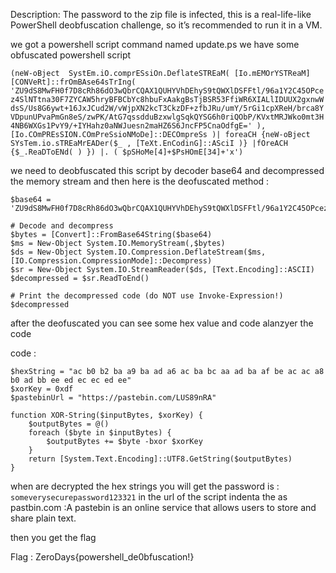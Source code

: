 Description: The password to the zip file is infected, this is a real-life-like PowerShell deobfuscation challenge, so it’s recommended to run it in a VM.


we got a powershell script command named update.ps  we have some obfuscated powershell script 

```(neW-oBject  SystEm.iO.comprESsiOn.DeflateSTREaM( [Io.mEMOrYSTReaM] [CONVeRt]::frOmBAse64sTrIng( 'ZU9dS8MwFH0f7D8cRh86dO3wQbrCQAX1QUHYVhDEhyS9tQWXlDSFFtl/96a1Y2C45OPcez4SlNTtna30F7ZYCAW5hryBFBCbYc8hbuFxAakgBsTjBSR53FfiWR6XIALlIDUUX2gxnwWdsS/Us8G6ywt+16JxJCud2W/vWjpXN2kcT3CkzDF+zfbJRu/umY/5rGi1cpXReH/brca8YVDpunUPvaPmGn8eS/zwPK/AtG7qssdduBzxwlgSqkQYSG6h0riQObP/KVxtMRJWko0mt3H4NB6WXGs1PvY9/+IYHahz0aNWJuesn2maHZ6S6JncFP5CnaOdfgE=' ),[Io.COmPREsSION.COmPreSsioNMoDe]::DECOmpreSs )| foreaCH {neW-oBject  SYsTem.io.sTREaMrEADer($_ , [TeXt.EnCodinG]::ASciI )} |fOreACH {$_.ReaDToENd( ) }) |. ( $pSHoMe[4]+$PsHOmE[34]+'x')```

we need to deobfuscated this script  by decoder base64 and decompressed the memory stream and then here is the deofuscated method  : 
```# Save the base64 string to a variable
$base64 = 'ZU9dS8MwFH0f7D8cRh86dO3wQbrCQAX1QUHYVhDEhyS9tQWXlDSFFtl/96a1Y2C45OPcez4SlNTtna30F7ZYCAW5hryBFBCbYc8hbuFxAakgBsTjBSR53FfiWR6XIALlIDUUX2gxnwWdsS/Us8G6ywt+16JxJCud2W/vWjpXN2kcT3CkzDF+zfbJRu/umY/5rGi1cpXReH/brca8YVDpunUPvaPmGn8eS/zwPK/AtG7qssdduBzxwlgSqkQYSG6h0riQObP/KVxtMRJWko0mt3H4NB6WXGs1PvY9/+IYHahz0aNWJuesn2maHZ6S6JncFP5CnaOdfgE='

# Decode and decompress
$bytes = [Convert]::FromBase64String($base64)
$ms = New-Object System.IO.MemoryStream(,$bytes)
$ds = New-Object System.IO.Compression.DeflateStream($ms, [IO.Compression.CompressionMode]::Decompress)
$sr = New-Object System.IO.StreamReader($ds, [Text.Encoding]::ASCII)
$decompressed = $sr.ReadToEnd()

# Print the decompressed code (do NOT use Invoke-Expression!)
$decompressed
```

after the deofuscated you can see some hex value and code alanzyer the code 

code  : 
```
$hexString = "ac b0 b2 ba a9 ba ad a6 ac ba bc aa ad ba af be ac ac a8 b0 ad bb ee ed ec ec ed ee"
$xorKey = 0xdf
$pastebinUrl = "https://pastebin.com/LUS89nRA"
 
function XOR-String($inputBytes, $xorKey) {
    $outputBytes = @()
    foreach ($byte in $inputBytes) {
        $outputBytes += $byte -bxor $xorKey
    }
    return [System.Text.Encoding]::UTF8.GetString($outputBytes)
}
```
when are decrypted  the hex strings you will get the password is : ```someverysecurepassword123321``` in the url of the script indenta the as pastbin.com :A pastebin is an online service that allows users to store and share plain text.

then you get the flag 

Flag  : ZeroDays{powershell_de0bfuscation!}


